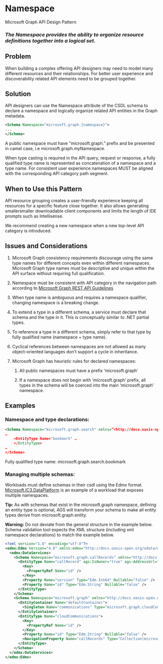 # Namespace

Microsoft Graph API Design Pattern

### *The Namespace provides the ability to organize resource definitions together into a logical set.*

## Problem

When building a complex offering API designers may need to model many different
resources and their relationships. For better user experience and
discoverability related API elements need to be grouped together.  


## Solution

API designers can use the Namespace attribute of the CSDL schema to declare a
namespace and logically organize related API entities in the Graph metadata.

~~~~~~~~~~~~~~~~~~~~~~~~~~~~~~~~~~~~~~~~~~~~~~~~~~~~~~~~~~~~~~~~~~~~~~~~~~~~ XML
<Schema Namespace="microsoft.graph.{namespace}">
...
</Schema>
~~~~~~~~~~~~~~~~~~~~~~~~~~~~~~~~~~~~~~~~~~~~~~~~~~~~~~~~~~~~~~~~~~~~~~~~~~~~~~~~

A public namespace must have "microsoft.graph.” prefix and be presented in camel
case, i.e microsoft.graph.myNamespace.

When type casting is required in the API query, request or response, a fully
qualified type name is represented as concatenation of a namespace and a type
name. For consistent user experience namespaces MUST be aligned with the corresponding API category path segment.


## When to Use this Pattern

API resource grouping creates a user-friendly experience keeping all resources
for a specific feature close together. It also allows generating smallersmaller downloadable client components 
and limits the length of IDE prompts such as Intellisense.

We recommend creating a new namespace when a new top-level API category is
introduced.

## Issues and Considerations

1.  Microsoft Graph consistency requirements discourage using the same type
    names for different concepts even within different namespaces. Microsoft
    Graph type names must be descriptive and unique within the API
    surface without requiring  full qualification.

2.  Namespace must be consistent with API category in the navigation path according to [Microsoft Graph REST API Guidelines](https://github.com/microsoft/api-guidelines/blob/vNext/graph/GuidelinesGraph.md#uniform-resource-locators-urls)

3.  When type name is ambiguous and requires a namespace qualifier, changing
    namespace is a breaking change.

4.  To extend a type in a different schema, a service must declare that schema
    and the type in it. This is conceptually similar to .NET partial types.

5.  To reference a type in a different schema, simply refer to that type by
    fully qualified name (namespace + type name).

6.  Cyclical references between namespaces are not allowed as many
    object-oriented languages don’t support a cycle in inheritance.

7.  Microsoft Graph has heuristic rules for declared namespaces:

    1.  All public namespaces must have a prefix ‘microsoft.graph’

    2.  If a namespace does not begin with ‘microsoft.graph’ prefix, all types
        in the schema will be coerced into the main ‘microsoft.graph’ namespace.

## Examples

### Namespace and type declarations:

~~~~~~~~~~~~~~~~~~~~~~~~~~~~~~~~~~~~~~~~~~~~~~~~~~~~~~~~~~~~~~~~~~~~~~~~~~~~ XML
<Schema Namespace="microsoft.graph.search" xmlns=”<http://docs.oasis-open.org/odata/ns/edm>”\>
…
    <EntityType Name="bookmark" …
    </EntityType>
…
</Schema>
~~~~~~~~~~~~~~~~~~~~~~~~~~~~~~~~~~~~~~~~~~~~~~~~~~~~~~~~~~~~~~~~~~~~~~~~~~~~~~~~

Fully qualified type name: microsoft.graph.search.bookmark

### Managing multiple schemas:

Workloads must define schemas in their csdl using the Edmx format.
[Microsoft.IC3.DataPlatform](https://dev.azure.com/msazure/One/_git/AD-AggregatorService-Workloads?path=%2FWorkloads%2FMicrosoft.IC3.DataPlatform%2Foverride%2Fschema-Prod-beta.csdl)
is an example of a workload that exposes multiple namespaces.

**Tip:** As with schemas that exist in the microsoft.graph namespace, defining an
entity type is optional, AGS will transform your schema to make all entity types
derive from microsoft.graph.entity.

**Warning:** Do not deviate from the general structure in the example below.
Schema validation tool expects the XML structure (including xml namespace
declarations) to match the example below. 
```XML
<?xml version="1.0" encoding="utf-8"?>
<edmx:Edmx Version="4.0" xmlns:edmx="http://docs.oasis-open.org/odata/ns/edmx" xmlns:ags="http://aggregator.microsoft.com/internal" xmlns:odata="http://schemas.microsoft.com/oDataCapabilities">
  <edmx:DataServices>
    <Schema Namespace="microsoft.graph.callRecords" xmlns="http://docs.oasis-open.org/odata/ns/edm" xmlns:ags="http://aggregator.microsoft.com/internal" xmlns:odata="http://schemas.microsoft.com/oDataCapabilities">
      <EntityType Name="callRecord" ags:IsOwner="true" ags:AddressUrl="https://plat.teams.microsoft.com">
        <Key>
          <PropertyRef Name="id" />
        </Key>
        <Property Name="version" Type="Edm.Int64" Nullable="false" />
        <Property Name="id" Type="Edm.String" Nullable="false" />
      </EntityType>
    </Schema>
    <Schema Namespace="microsoft.graph" xmlns="http://docs.oasis-open.org/odata/ns/edm">
      <EntityContainer Name="defaultContainer">
        <Singleton Name="communications" Type="microsoft.graph.cloudCommunications" />
      </EntityContainer>
      <EntityType Name="cloudCommunications">
        <Key>
          <PropertyRef Name="id" />
        </Key>
        <Property Name="id" Type="Edm.String" Nullable="false" />
        <NavigationProperty Name="callRecords" Type="Collection(microsoft.graph.callRecords.callRecord)" ContainsTarget="true" />
      </EntityType>
    </Schema>
  </edmx:DataServices>
</edmx:Edmx>
```

